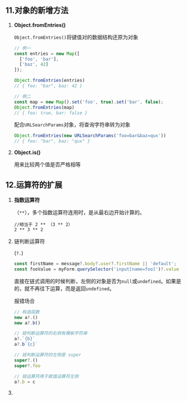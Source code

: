 ## 11.对象的新增方法

1. **Object.fromEntries()**

   `Object.fromEntries()`将键值对的数据结构还原为对象

   ```javascript
   // 例一
   const entries = new Map([
     ['foo', 'bar'],
     ['baz', 42]
   ]);
   
   Object.fromEntries(entries)
   // { foo: "bar", baz: 42 }
   
   // 例二
   const map = new Map().set('foo', true).set('bar', false);
   Object.fromEntries(map)
   // { foo: true, bar: false }
   ```

   配合`URLSearchParams`对象，将查询字符串转为对象

   ```javascript
   Object.fromEntries(new URLSearchParams('foo=bar&baz=qux'))
   // { foo: "bar", baz: "qux" }
   ```

   

2. **Object.is()**

   用来比较两个值是否严格相等

## 12.运算符的扩展

1. **指数运算符**

   （`**`），多个指数运算符连用时，是从最右边开始计算的。

   ```
   //相当于 2 ** （3 ** 2）
   2 ** 3 ** 2
   ```

   

2. 链判断运算符

   (`?.`)

   ```javascript
   const firstName = message?.body?.user?.firstName || 'default';
   const fooValue = myForm.querySelector('input[name=foo]')?.value
   ```

   直接在链式调用的时候判断，左侧的对象是否为`null`或`undefined`。如果是的，就不再往下运算，而是返回`undefined`。

   报错场合

   ```javascript
   // 构造函数
   new a?.()
   new a?.b()
   
   // 链判断运算符的右侧有模板字符串
   a?.`{b}`
   a?.b`{c}`
   
   // 链判断运算符的左侧是 super
   super?.()
   super?.foo
   
   // 链运算符用于赋值运算符左侧
   a?.b = c
   ```

   

3. 

   

   

   

   

   

   